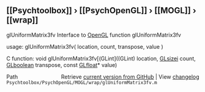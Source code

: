 ## [[Psychtoolbox]] &#8250; [[PsychOpenGL]] &#8250; [[MOGL]] &#8250; [[wrap]]

glUniformMatrix3fv  Interface to [OpenGL](OpenGL) function glUniformMatrix3fv  
  
usage:  glUniformMatrix3fv( location, count, transpose, value )  
  
C function:  void glUniformMatrix3fv[(GLint]((GLint) location, [GLsizei](GLsizei) count, [GLboolean](GLboolean) transpose, const [GLfloat](GLfloat)\* value)  




<div class="code_header" style="text-align:right;">
  <span style="float:left;">Path&nbsp;&nbsp;</span> <span class="counter">Retrieve <a href=
  "https://raw.github.com/Psychtoolbox-3/Psychtoolbox-3/beta/Psychtoolbox/PsychOpenGL/MOGL/wrap/glUniformMatrix3fv.m">current version from GitHub</a> | View <a href=
  "https://github.com/Psychtoolbox-3/Psychtoolbox-3/commits/beta/Psychtoolbox/PsychOpenGL/MOGL/wrap/glUniformMatrix3fv.m">changelog</a></span>
</div>
<div class="code">
  <code>Psychtoolbox/PsychOpenGL/MOGL/wrap/glUniformMatrix3fv.m</code>
</div>

